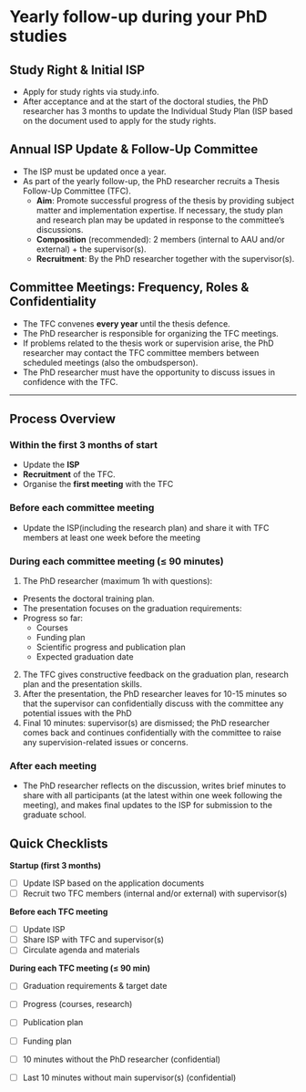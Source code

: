 # Yearly follow-up during your PhD studies

## Study Right & Initial ISP
- Apply for study rights via study.info.
- After acceptance and at the start of the doctoral studies, the PhD researcher has 3 months to update the Individual Study Plan (ISP based on the document used to apply for the study rights.

## Annual ISP Update & Follow-Up Committee
- The ISP must be updated once a year.
- As part of the yearly follow-up, the PhD researcher recruits a Thesis Follow-Up Committee (TFC).
  - **Aim**: Promote successful progress of the thesis by providing subject matter and implementation expertise. If necessary, the study plan and research plan may be updated in response to the committee’s discussions.
  - **Composition** (recommended): 2 members (internal to AAU and/or external) + the supervisor(s).
  - **Recruitment**: By the PhD researcher together with the supervisor(s).

## Committee Meetings: Frequency, Roles & Confidentiality
- The TFC convenes **every year** until the thesis defence.
- The PhD researcher is responsible for organizing the TFC meetings.
- If problems related to the thesis work or supervision arise, the PhD researcher may contact the TFC committee members between scheduled meetings (also the ombudsperson).
- The PhD researcher must have the opportunity to discuss issues in confidence with the TFC.

---

## Process Overview

### Within the first 3 months of start
- Update the **ISP**
- **Recruitment** of the TFC.
- Organise the **first meeting** with the TFC 

### Before each committee meeting
- Update the ISP(including the research plan) and share it with TFC members at least one week before the meeting
  
### During each committee meeting (≤ **90 minutes**)
1) The PhD researcher (maximum 1h with questions):
- Presents the doctoral training plan.
- The presentation focuses on the graduation requirements:
- Progress so far:
 	- Courses
  - Funding plan
  - Scientific progress and publication plan 	
  - Expected graduation date

2) The TFC gives constructive feedback on the graduation plan, research plan and the presentation skills.
3) After the presentation, the PhD researcher leaves for 10-15 minutes so that the supervisor can confidentially discuss with the committee any potential issues with the PhD
4) Final 10 minutes: supervisor(s) are dismissed; the PhD researcher comes back and continues confidentially with the committee to raise any supervision-related issues or concerns.

### After each meeting

- The PhD researcher reflects on the discussion, writes brief minutes to share with all participants (at the latest within one week following the meeting), and makes final updates to the ISP for submission to the graduate school.


## Quick Checklists

**Startup (first 3 months)**
- [ ] Update ISP based on the application documents 
- [ ] Recruit two TFC members (internal and/or external) with supervisor(s)

**Before each TFC meeting**
- [ ] Update ISP 
- [ ] Share ISP with TFC and supervisor(s) 
- [ ] Circulate agenda and materials

**During each TFC meeting (≤ 90 min)**
- [ ] Graduation requirements & target date 
- [ ] Progress (courses, research) 
- [ ] Publication plan 
- [ ] Funding plan 
- [ ] 10 minutes without the PhD  researcher (confidential)
- [ ] Last 10 minutes without main supervisor(s) (confidential)




